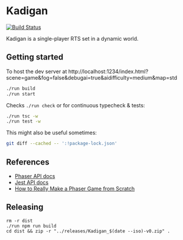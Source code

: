 # Kadigan

[![Build Status](https://travis-ci.org/DouglasOrr/Kadigan.svg?branch=master)](https://travis-ci.org/DouglasOrr/Kadigan)

Kadigan is a single-player RTS set in a dynamic world.

## Getting started

To host the dev server at http://localhost:1234/index.html?scene=game&fog=false&debugai=true&aidifficulty=medium&map=std

```bash
./run build
./run start
```

Checks `./run check` or for continuous typecheck & tests:

```bash
./run tsc -w
./run test -w
```

This might also be useful sometimes:

```bash
git diff --cached -- ':!package-lock.json'
```

## References

 - [Phaser API docs](https://photonstorm.github.io/phaser3-docs/)
 - [Jest API docs](https://jestjs.io/docs/en/api)
 - [How to Really Make a Phaser Game from Scratch](https://www.youtube.com/watch?v=yo40OaolRs8)

## Releasing

```
rm -r dist
./run npm run build
cd dist && zip -r "../releases/Kadigan_$(date --iso)-v0.zip" .
```
